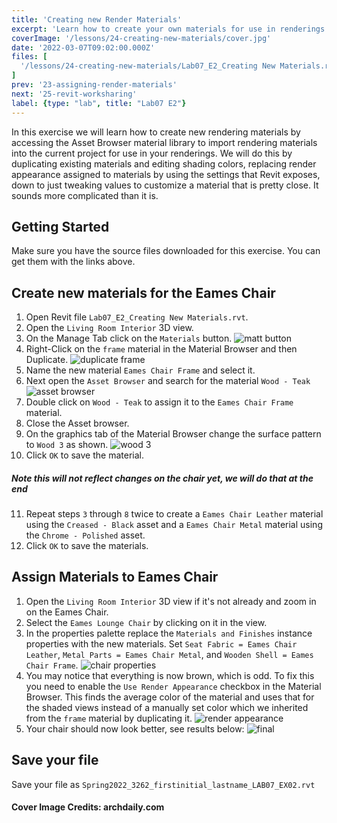 ```yaml
---
title: 'Creating new Render Materials'
excerpt: 'Learn how to create your own materials for use in renderings through Revit'
coverImage: '/lessons/24-creating-new-materials/cover.jpg'
date: '2022-03-07T09:02:00.000Z'
files: [
  '/lessons/24-creating-new-materials/Lab07_E2_Creating New Materials.rvt'
]
prev: '23-assigning-render-materials'
next: '25-revit-worksharing'
label: {type: "lab", title: "Lab07 E2"}
---
```


In this exercise we will learn how to create new rendering materials by accessing the Asset Browser material library to import rendering materials into the current project for use in your renderings. We will do this by duplicating existing materials and editing shading colors, replacing render appearance assigned to materials by using the settings that Revit exposes, down to just tweaking values to customize a material that is pretty close. It sounds more complicated than it is.

## Getting Started

Make sure you have the source files downloaded for this exercise. You can get them with the links above.

## Create new materials for the Eames Chair

1. Open Revit file ``Lab07_E2_Creating New Materials.rvt``.
2. Open the ``Living Room Interior`` 3D view.
3. On the Manage Tab click on the ``Materials`` button.
![matt button](/lessons/24-creating-new-materials/materials-button.png)
4. Right-Click on the ``frame`` material in the Material Browser and then Duplicate.
![duplicate frame](/lessons/24-creating-new-materials/dup-frame.png)
5. Name the new material ``Eames Chair Frame`` and select it.
6. Next open the ``Asset Browser`` and search for the material ``Wood - Teak``
![asset browser](/lessons/24-creating-new-materials/asset-browser-teak.png)
7. Double click on ``Wood - Teak`` to assign it to the ``Eames Chair Frame`` material.
8. Close the Asset browser.
9. On the graphics tab of the Material Browser change the surface pattern to ``Wood 3`` as shown.
![wood 3](/lessons/24-creating-new-materials/wood-pattern.png)
10. Click ``OK`` to save the material.
##### Note this will not reflect changes on the chair yet, we will do that at the end
11. Repeat steps ``3`` through ``8`` twice to create a ``Eames Chair Leather`` material using the ``Creased - Black`` asset and a ``Eames Chair Metal`` material using the ``Chrome - Polished`` asset.
12. Click ``OK`` to save the materials.

## Assign Materials to Eames Chair

1. Open the ``Living Room Interior`` 3D view if it's not already and zoom in on the Eames Chair.
2. Select the ``Eames Lounge Chair`` by clicking on it in the view.
3. In the properties palette replace the ``Materials and Finishes`` instance properties with the new materials. Set ``Seat Fabric = Eames Chair Leather``, ``Metal Parts = Eames Chair Metal``, and ``Wooden Shell = Eames Chair Frame``.
![chair properties](/lessons/24-creating-new-materials/chair-props.png)
4. You may notice that everything is now brown, which is odd. To fix this you need to enable the ``Use Render Appearance`` checkbox in the Material Browser. This finds the average color of the material and uses that for the shaded views instead of a manually set color which we inherited from the ``frame`` material by duplicating it.
![render appearance](/lessons/24-creating-new-materials/use-rap.png)
5. Your chair should now look better, see results below:
![final](/lessons/24-creating-new-materials/final.png)

## Save your file

Save your file as ``Spring2022_3262_firstinitial_lastname_LAB07_EX02.rvt``

#### Cover Image Credits: archdaily.com